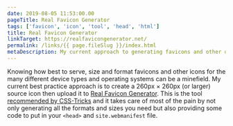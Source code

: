 ```yaml
---
date: 2019-08-05 11:53:00.00
pageTitle: Real Favicon Generator
tags: ['favicon', 'icon', 'tool', 'head', 'html']
title: Real Favicon Generator
linkTarget: https://realfavicongenerator.net/
permalink: /links/{{ page.fileSlug }}/index.html
metaDescription: My current approach to generating favicons and other device icons
---
```


Knowing how best to serve, size and format favicons and other icons for the many different device types and operating systems can be a minefield. My current best practice approach is to create a 260px × 260px (or larger) source icon then upload it to [Real Favicon Generator](https://realfavicongenerator.net/). This is the tool [recommended by CSS-Tricks](https://css-tricks.com/favicon-quiz/) and it takes care of most of the pain by not only generating all the formats and sizes you need but also providing some code to put in your `<head>` and `site.webmanifest` file.
